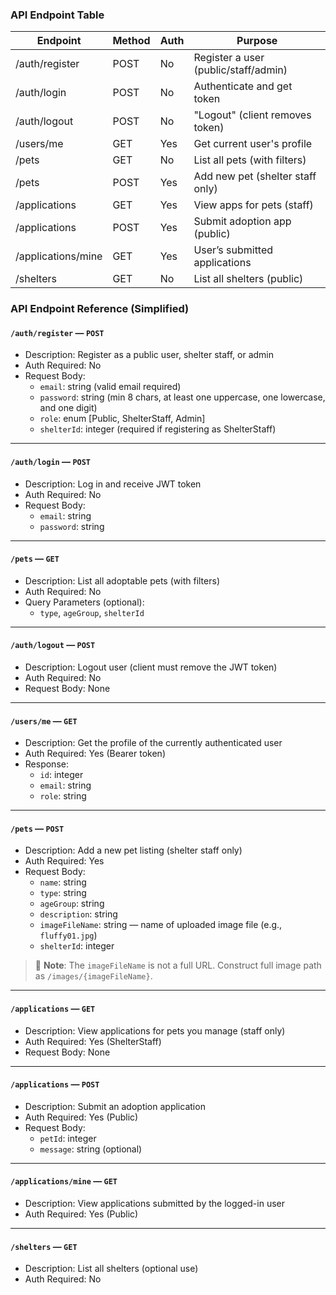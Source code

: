 ### API Endpoint Table

| Endpoint           | Method | Auth | Purpose                              |
| ------------------ | ------ | ---- | ------------------------------------ |
| /auth/register     | POST   | No   | Register a user (public/staff/admin) |
| /auth/login        | POST   | No   | Authenticate and get token           |
| /auth/logout       | POST   | No   | "Logout" (client removes token)      |
| /users/me          | GET    | Yes  | Get current user's profile           |
| /pets              | GET    | No   | List all pets (with filters)         |
| /pets              | POST   | Yes  | Add new pet (shelter staff only)     |
| /applications      | GET    | Yes  | View apps for pets (staff)           |
| /applications      | POST   | Yes  | Submit adoption app (public)         |
| /applications/mine | GET    | Yes  | User’s submitted applications        |
| /shelters          | GET    | No   | List all shelters (public)           |

### API Endpoint Reference (Simplified)

#### `/auth/register` — `POST`

- Description: Register as a public user, shelter staff, or admin
- Auth Required: No
- Request Body:
  - `email`: string (valid email required)
  - `password`: string (min 8 chars, at least one uppercase, one lowercase, and one digit)
  - `role`: enum [Public, ShelterStaff, Admin]
  - `shelterId`: integer (required if registering as ShelterStaff)

---

#### `/auth/login` — `POST`

- Description: Log in and receive JWT token
- Auth Required: No
- Request Body:
  - `email`: string
  - `password`: string

---

#### `/pets` — `GET`

- Description: List all adoptable pets (with filters)
- Auth Required: No
- Query Parameters (optional):
  - `type`, `ageGroup`, `shelterId`

---

#### `/auth/logout` — `POST`

- Description: Logout user (client must remove the JWT token)
- Auth Required: No
- Request Body: None

---

#### `/users/me` — `GET`

- Description: Get the profile of the currently authenticated user
- Auth Required: Yes (Bearer token)
- Response:
  - `id`: integer
  - `email`: string
  - `role`: string

---

#### `/pets` — `POST`

- Description: Add a new pet listing (shelter staff only)
- Auth Required: Yes
- Request Body:
  - `name`: string
  - `type`: string
  - `ageGroup`: string
  - `description`: string
  - `imageFileName`: string — name of uploaded image file (e.g., `fluffy01.jpg`)
  - `shelterId`: integer

> 📝 **Note**: The `imageFileName` is not a full URL. Construct full image path as `/images/{imageFileName}`.

---

#### `/applications` — `GET`

- Description: View applications for pets you manage (staff only)
- Auth Required: Yes (ShelterStaff)
- Request Body: None

---

#### `/applications` — `POST`

- Description: Submit an adoption application
- Auth Required: Yes (Public)
- Request Body:
  - `petId`: integer
  - `message`: string (optional)

---

#### `/applications/mine` — `GET`

- Description: View applications submitted by the logged-in user
- Auth Required: Yes (Public)

---

#### `/shelters` — `GET`

- Description: List all shelters (optional use)
- Auth Required: No
